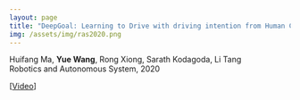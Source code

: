 ```yaml
---
layout: page
title: "DeepGoal: Learning to Drive with driving intention from Human Control Demonstration"
img: /assets/img/ras2020.png
---
```

Huifang Ma, **Yue Wang**, Rong Xiong, Sarath Kodagoda, Li Tang
<br/>
Robotics and Autonomous System, 2020
<br/>
<!--[[Paper](https://ieeexplore.ieee.org/document/8734150)]-->
[[Video](https://www.youtube.com/watch?v=lwZCQM6RHtA)]